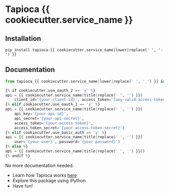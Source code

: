 # Tapioca {{ cookiecutter.service_name }}

## Installation
```
pip install tapioca-{{ cookiecutter.service_name|lower|replace(' ', '-') }}
```

## Documentation
``` python
from tapioca_{{ cookiecutter.service_name|lower|replace(' ', '_') }} import {{ cookiecutter.service_name|title|replace(' ', '') }}

{% if cookiecutter.use_oauth_2 == 'y' %}
api = {{ cookiecutter.service_name|title|replace(' ', '') }}(
	client_id='{your-client-id}', access_token='{any-valid-access-token}')
{% elif cookiecutter.use_oauth_1 == 'y' %}
api = {{ cookiecutter.service_name|title|replace(' ', '') }}(
	api_key='{your-api-id}',
    api_secret='{your-api-secret}',
    access_token='{your-access-token}',
    access_token_secret='{your-access-token-secret}')
{% elif cookiecutter.use_basic_auth == 'y' %}
api = {{ cookiecutter.service_name|title|replace(' ', '') }}(
	user='{your-user}', password='{your-password}')
{% else %}
api = {{ cookiecutter.service_name|title|replace(' ', '') }}()
{% endif %}
```

No more documentation needed.

- Learn how Tapioca works [here](http://tapioca-wrapper.readthedocs.org/en/stable/quickstart.html)
- Explore this package using iPython
- Have fun!

